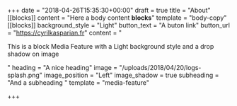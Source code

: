 +++
date = "2018-04-26T15:35:30+00:00"
draft = true
title = "About"
[[blocks]]
content = "Here a body content **blocks**"
template = "body-copy"
[[blocks]]
background_style = "Light"
button_text = "A buton link"
button_url = "https://cyrilkasparian.fr"
content = "<p>This is a block Media Feature with a Light background style and a drop shadow on image</p>"
heading = "A nice heading"
image = "/uploads/2018/04/20/logs-splash.png"
image_position = "Left"
image_shadow = true
subheading = "And a subheading "
template = "media-feature"

+++
